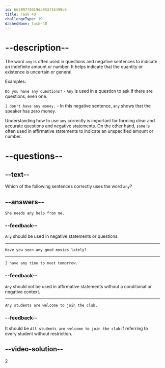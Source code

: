 ```yaml
---
id: 663897f00196a953f16499c6
title: Task 40
challengeType: 19
dashedName: task-40
---
```


# --description--

The word `any` is often used in questions and negative sentences to indicate an indefinite amount or number. It helps indicate that the quantity or existence is uncertain or general.

Examples:

`Do you have any questions?` - `Any` is used in a question to ask if there are questions, even one.

`I don't have any money.` - In this negative sentence, `any` shows that the speaker has zero money.

Understanding how to use `any` correctly is important for forming clear and accurate questions and negative statements. On the other hand, `some` is often used in affirmative statements to indicate an unspecified amount or number.

# --questions--

## --text--

Which of the following sentences correctly uses the word `any`?

## --answers--

`She needs any help from me.`

### --feedback--

`Any` should be used in negative statements or questions.

---

`Have you seen any good movies lately?`

---

`I have any time to meet tomorrow.`

### --feedback--

`Any` should not be used in affirmative statements without a conditional or negative context.

---

`Any students are welcome to join the club.`

### --feedback--

It should be `All students are welcome to join the club` if referring to every student without restriction.

## --video-solution--

2
